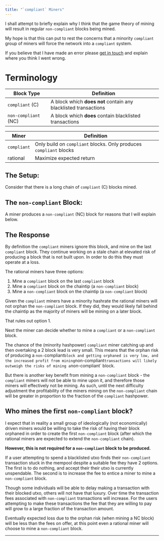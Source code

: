 ```yaml
---
title: "`compliant` Miners"
---
```


I shall attempt to briefly explain why I think that the game theory of mining will result in regular `non-compliant` blocks being mined.

My hope is that this can put to rest the concerns that a minority `compliant` group of miners will force the network into a `compliant` system. 

If you believe that I have made an error please [get in touch](https://twitter.com/6102bitcoin) and explain where you think I went wrong.

# Terminology

| Block Type          | Definition                                                            |
| ---                 | ---                                                                   |
| `compliant` (C)       | A block which **does not** contain any blacklisted transactions       |
| `non-compliant` (NC)  | A block which **does** contain blacklisted transactions               |

| Miner             | Definition                                                     |
| ---               | ---                                                            |
| `compliant`         | Only build on `compliant` blocks. Only produces `compliant` blocks |
| rational          | Maximize expected return  | 

## The Setup:
Consider that there is a long chain of `compliant` (C) blocks mined.

## The `non-compliant` Block:
A miner produces a `non-compliant` (NC) block for reasons that I will explain below.

## The Response
By definition the `compliant` miners ignore this block, and mine on the last `compliant` block. 
They continue working on a stale chain at elevated risk of producing a block that is not built upon.
In order to do this they must operate at a loss.

The rational miners have three options:
1. Mine a `compliant` block on the last `compliant` block
2. Mine a `compliant` block on the chaintip (a `non-compliant` block)
3. Mine a `non-compliant` block on the chaintip (a `non-compliant` block)

Given the `compliant` miners have a minority hashrate the rational miners will not orphan the `non-compliant` block. 
If they did, they would likely fall behind the chaintip as the majority of miners will be mining on a later block. 

That rules out option 1. 

Next the miner can decide whether to mine a `compliant` or a `non-compliant` block.

The chance of the (minority hashpower) `compliant` miner catching up and then overtaking a 2 block lead is very small. This means that the orphan risk of producing a `non-`compliant` block and getting orphaned is very low, and the increased profit from mining `non-compliant` transactions will likely outweigh the risks of mining a `non-compliant` block.

But there is another key benefit from mining a `non-compliant` block - the `compliant` miners will not be able to mine upon it, and therefore those miners will effectively not be mining.
As such, until the next difficulty adjustment the profitability of the miners mining on the `non-compliant` chain will be greater in proportion to the fraction of the `compliant` hashpower.

## Who mines the first `non-compliant` block?
I expect that in reality a small group of ideologically (not economically) driven miners would be willing to take the risk of having their block orphaned in order to create the first `non-compliant` block (after which the rational miners are expected to extend the `non-compliant` chain).

**However, this is not required for a `non-compliant` block to be produced.**

If a user attempting to spend a blacklisted utxo finds their `non-compliant` transaction stuck in the mempool despite a suitable fee they have 2 options. 
The first is to do nothing, and accept their their utxo is currently unspendable.
The second is to increase the fee to entice a miner to mine a `non-compliant` block.

Though some individuals will be able to delay making a transaction with their blocked utxo, others will not have that luxury. 
Over time the transaction fees associated with `non-compliant` transactions will increase.
For the users attempting to make these transactions the fee that they are willing to pay will grow to a large fraction of the transaction amount. 

Eventually expected loss due to the orphan risk (when mining a NC block) will be less than the fees on offer, at this point even a rational miner will choose to mine a `non-compliant` block.

---